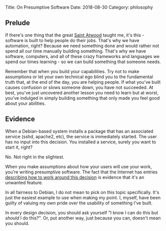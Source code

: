 Title: On Presumptive Software
Date: 2018-08-30
Category: philosophy

## Prelude
If there's one thing that the great [Saint Atwood](https://blog.codinghorror.com/) taught me, it's this - software is built to help people do their jobs. That's why we have automation, right? Because we need something done and would rather not spend all our time manually building something. That's why we have software, computers, and all of these crazy frameworks and languages we spend our times learning - so we can build something that someone needs.

Remember that when you build your capabilities. Try not to make assumptions or let your own technical ego blind you to the fundamental truth that, at the end of the day, you are helping people. If what you've built causes confusion or slows someone down, you have not succeeded. At best, you've just uncovered another lesson you need to learn but at worst, you've indulged in simply building something that only made you feel good about your abilities.

## Evidence
When a Debian-based system installs a package that has an associated service (sshd, apache2, etc), the service is immediately started. The user has no input into this decision. You installed a service, surely you want to start it, right?

No. Not right in the slightest. 

When you make assumptions about how your users will use your work, you're writing presumptive software. The fact that the Internet has entries [describing how to work around this decision](https://www.s3it.uzh.ch/blog/on-debian-s-automatic-start-up-of-daemons-upon-installation/) is evidence that it's an unwanted feature.

In all fairness to Debian, I do not mean to pick on this topic specifically. It's just the easiest example to use when making my point. I, myself, have been guilty of valuing my own pride over the usability of something I've built.

In every design decision, you should ask yourself "I know I can do this but _should_ I do this?". Or, put another way, just because you  can, doesn't mean you should.

